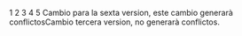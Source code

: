 1
2
3
4
5
Cambio para la sexta version, este cambio generarà conflictosCambio tercera version, no generarà conflictos.
